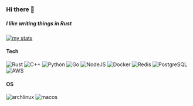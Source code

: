 ### Hi there 👋

##### I like writing things in Rust

<!--
**blueyellowpink/blueyellowpink** is a ✨ _special_ ✨ repository because its `README.md` (this file) appears on your GitHub profile.

Here are some ideas to get you started:

- 🔭 I’m currently working on ...
- 🌱 I’m currently learning AI
- 👯 I’m looking to collaborate on ...
- 🤔 I’m looking for help with ...
- 💬 Ask me about ...
- 📫 How to reach me: ...
- 😄 Pronouns: ...
- ⚡ Fun fact: ...
- 🤔 I don't mind working hard, just don't like working hard on things I don't like.
🌱 I like music.
📫 How to reach me: andrew@trasua.dev

-->

[![my stats](https://gitstats.trasua.dev/api?username=blueyellowpink&count_private=true&show_icons=true&hide_title=true)](https://github.com/anuraghazra/github-readme-stats)

#### Tech
![Rust](http://img.shields.io/badge/-Rust-000000?style=flat-square&logo=Rust&logoColor=white)
![C++](https://img.shields.io/badge/C%2B%2B-00599C?style=flat-square&logo=c%2B%2B&logoColor=white)
![Python](http://img.shields.io/badge/-Python-3776AB?style=flat-square&logo=python&logoColor=ffff4a)
![Go](https://img.shields.io/badge/Go-00ADD8?style=flat-square&logo=go&logoColor=white)
![NodeJS](https://img.shields.io/badge/-Node.js-43853D?style=flat-square&logo=Node.js&logoColor=00d632)
![Docker](https://img.shields.io/badge/-Docker-2C2255?style=flat-square&logo=docker)
![Redis](https://img.shields.io/badge/-Redis-DC382D?style=flat-square&logo=redis&logoColor=ffffff)
![PostgreSQL](https://img.shields.io/badge/PostgreSQL-316192?style=flat-square&logo=postgresql&logoColor=white)
![AWS](https://img.shields.io/badge/Amazon_AWS-232F3E?style=flat-square&logo=amazon-aws&logoColor=white)

#### OS
![archlinux](http://img.shields.io/badge/-Arch%20Linux-0078D6?style=flat-square&logo=archlinux&logoColor=ffffff)
![macos](https://img.shields.io/badge/mac%20os-000000?style=flat-square&logo=apple&logoColor=white)
